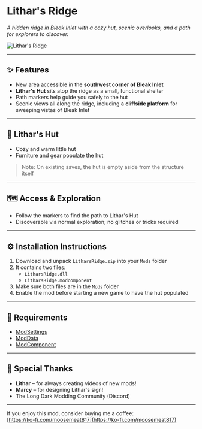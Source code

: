 # Lithar's Ridge

*A hidden ridge in Bleak Inlet with a cozy hut, scenic overlooks, and a path for explorers to discover.*

![Lithar's Ridge](https://github.com/moosemeat817/images/blob/main/LitharsRidge.jpg)

---

## ✨ Features

- New area accessible in the **southwest corner of Bleak Inlet**  
- **Lithar's Hut** sits atop the ridge as a small, functional shelter  
- Path markers help guide you safely to the hut  
- Scenic views all along the ridge, including a **cliffside platform** for sweeping vistas of Bleak Inlet

---

## 🏡 Lithar's Hut

- Cozy and warm little hut
- Furniture and gear populate the hut

> Note: On existing saves, the hut is empty aside from the structure itself  

---

## 🗺️ Access & Exploration

- Follow the markers to find the path to Lithar's Hut    
- Discoverable via normal exploration; no glitches or tricks required  

---

## ⚙️ Installation Instructions

1. Download and unpack `LitharsRidge.zip` into your `Mods` folder  
2. It contains two files:  
   - `LitharsRidge.dll`  
   - `LitharsRidge.modcomponent`  
3. Make sure both files are in the `Mods` folder  
4. Enable the mod before starting a new game to have the hut populated  

---

## 🧱 Requirements

- [ModSettings](https://github.com/DigitalzombieTLD/ModSettings/)  
- [ModData](https://github.com/dommrogers/ModData)  
- [ModComponent](https://github.com/dommrogers/ModComponent)  

---

## 🙏 Special Thanks

- **Lithar** – for always creating videos of new mods!
- **Marcy** – for designing Lithar's sign!
- The Long Dark Modding Community (Discord)  

---

If you enjoy this mod, consider buying me a coffee:  
[https://ko-fi.com/moosemeat817](https://ko-fi.com/moosemeat817)

